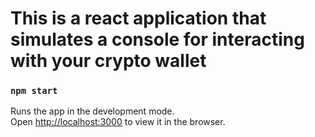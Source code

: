 # This is a react application that simulates a console for interacting with your crypto wallet

### `npm start`

Runs the app in the development mode.\
Open [http://localhost:3000](http://localhost:3000) to view it in the browser.
